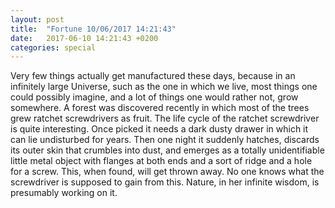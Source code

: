 ```yaml
---
layout: post
title:  "Fortune 10/06/2017 14:21:43"
date:   2017-06-10 14:21:43 +0200
categories: special
---
```


Very few things actually get manufactured these days, because in an
infinitely large Universe, such as the one in which we live, most things one
could possibly imagine, and a lot of things one would rather not, grow
somewhere.  A forest was discovered recently in which most of the trees grew
ratchet screwdrivers as fruit.  The life cycle of the ratchet screwdriver is
quite interesting.  Once picked it needs a dark dusty drawer in which it can
lie undisturbed for years.  Then one night it suddenly hatches, discards its
outer skin that crumbles into dust, and emerges as a totally unidentifiable
little metal object with flanges at both ends and a sort of ridge and a hole
for a screw.  This, when found, will get thrown away.  No one knows what the
screwdriver is supposed to gain from this.  Nature, in her infinite wisdom,
is presumably working on it.
